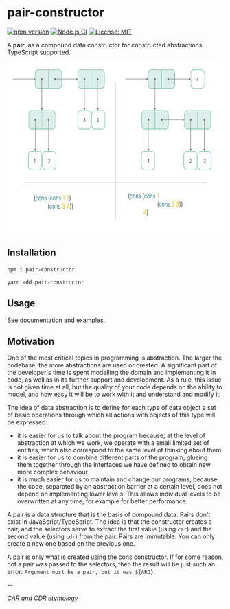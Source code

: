 # pair-constructor

[![npm version](https://badge.fury.io/js/pair-constructor.svg)](https://badge.fury.io/js/pair-constructor)
[![Node.js CI](https://github.com/hnatiukr/pair-constructor/actions/workflows/node.js.yml/badge.svg)](https://github.com/hnatiukr/pair-constructor/actions/workflows/node.js.yml)
[![License: MIT](https://img.shields.io/badge/License-MIT-green.svg)](https://opensource.org/licenses/MIT)

A **pair**, as a compound data constructor for constructed abstractions. TypeScript supported.

<p align="center">
  <img with="700" height="400" src="./pair-constructor.png" alt="Compound data: pairs" />
</p>

## Installation

```shell
npm i pair-constructor
```

```shell
yarn add pair-constructor
```

## Usage

See [documentation](https://github.com/hnatiukr/pair-constructor/blob/main/docs/README.md) and [examples](https://github.com/hnatiukr/pair-constructor/blob/main/docs/EXAMPLES.md).

## Motivation

One of the most critical topics in programming is abstraction. The larger the codebase, the more abstractions are used or created. A significant part of the developer's time is spent modelling the domain and implementing it in code, as well as in its further support and development. As a rule, this issue is not given time at all, but the quality of your code depends on the ability to model, and how easy it will be to work with it and understand and modify it.

The idea of data abstraction is to define for each type of data object a set of basic operations through which all actions with objects of this type will be expressed:

- it is easier for us to talk about the program because, at the level of abstraction at which we work, we operate with a small limited set of entities, which also correspond to the same level of thinking about them
- it is easier for us to combine different parts of the program, glueing them together through the interfaces we have defined to obtain new more complex behaviour
- it is much easier for us to maintain and change our programs, because the code, separated by an abstraction barrier at a certain level, does not depend on implementing lower levels. This allows individual levels to be overwritten at any time, for example for better performance.

A pair is a data structure that is the basis of compound data. Pairs don't exist in JavaScript/TypeScript. The idea is that the constructor creates a pair, and the selectors serve to extract the first value (using `car`) and the second value (using `cdr`) from the pair. Pairs are immutable. You can only create a new one based on the previous one.

A pair is only what is created using the cons constructor. If for some reason, not a pair was passed to the selectors, then the result will be just such an error: `Argument must be a pair, but it was ${ARG}`.

--

_[CAR and CDR etymology](https://en.wikipedia.org/wiki/CAR_and_CDR)_
